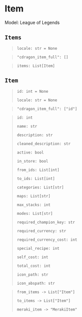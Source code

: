# Item
Model: League of Legends

## `Items` <Badge text="Pyot Core" vertical="middle"/> <Badge text="GET" vertical="middle"/> <Badge text="Iterable" type="warning" vertical="middle"/>
>`locale: str = None` <Badge text="param" type="warning" vertical="middle"/>

>`"cdragon_item_full": []` <Badge text="endpoint" type="error" vertical="middle"/>

>`items: List[Item]` <Badge text="Iterator" type="warning" vertical="middle"/>

## `Item` <Badge text="Pyot Core" vertical="middle"/> <Badge text="GET" vertical="middle"/>
>`id: int = None` <Badge text="param" type="warning" vertical="middle"/>
>
>`locale: str = None` <Badge text="param" type="warning" vertical="middle"/>

>`"cdragon_item_full": ["id"]` <Badge text="endpoint" type="error" vertical="middle"/>

>`id: int`
>
>`name: str`
>
>`description: str`
>
>`cleaned_description: str` <Badge text="lazy" type="error" vertical="middle"/>
>
>`active: bool`
>
>`in_store: bool`
>
>`from_ids: List[int]`
>
>`to_ids: List[int]`
>
>`categories: List[str]`
>
>`maps: List[str]`
>
>`max_stacks: int`
>
>`modes: List[str]`
>
>`required_champion_key: str`
>
>`required_currency: str`
>
>`required_currency_cost: int`
>
>`special_recipe: int`
>
>`self_cost: int`
>
>`total_cost: int`
>
>`icon_path: str`
>
>`icon_abspath: str` <Badge text="lazy" type="error" vertical="middle"/>

>`from_items -> List["Item"]` <Badge text="bridge" type="error" vertical="middle"/>
>
>`to_items -> List["Item"]` <Badge text="bridge" type="error" vertical="middle"/>
>
>`meraki_item -> "MerakiItem"` <Badge text="bridge" type="error" vertical="middle"/>
